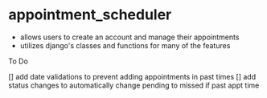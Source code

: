 # appointment_scheduler

 - allows users to create an account and manage their appointments
 - utilizes django's classes and functions for many of the features

To Do

[] add date validations to prevent adding appointments in past times
[] add status changes to automatically change pending to missed if past appt time
